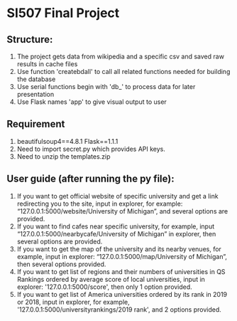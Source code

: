 # SI507 Final Project

## Structure:
1. The project gets data from wikipedia and a specific csv and saved raw results in cache files
2. Use function 'createbdall' to call all related functions needed for building the database
3. Use serial functions begin with 'db_' to process data for later presentation
4. Use Flask names 'app' to give visual output to user

## Requirement
1. beautifulsoup4==4.8.1   Flask==1.1.1
2. Need to import secret.py which provides API keys.
3. Need to unzip the templates.zip

## User guide (after running the py file):
1. If you want to get official website of specific university and get a link redirecting you to the site, input in explorer, for example: “127.0.0.1:5000/website/University of Michigan”, and several options are provided.
2. If you want to find cafes near specific university, for example, input “127.0.0.1:5000/nearbycafe/University of Michigan” in explorer, then several options are provided.
3. If you want to get the map of the university and its nearby venues, for example, input in explorer: “127.0.0.1:5000/map/University of Michigan”, then several options provided.
4. If you want to get list of regions and their numbers of universities in QS Rankings ordered by average score of local universities, input in explorer: '127.0.0.1:5000/score', then only 1 option provided.
5. If you want to get list of America universities ordered by its rank in 2019 or 2018, input in explorer, for example, '127.0.0.1:5000/universityrankings/2019 rank', and 2 options provided.
